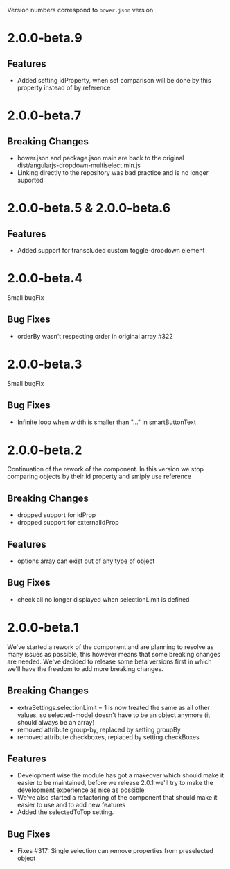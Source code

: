 Version numbers correspond to `bower.json` version

# 2.0.0-beta.9
## Features
- Added setting idProperty, when set comparison will be done by this property instead of by reference

# 2.0.0-beta.7

## Breaking Changes
- bower.json and package.json main are back to the original dist/angularjs-dropdown-multiselect.min.js
- Linking directly to the repository was bad practice and is no longer suported

# 2.0.0-beta.5 & 2.0.0-beta.6

## Features
- Added support for transcluded custom toggle-dropdown element

# 2.0.0-beta.4

Small bugFix

## Bug Fixes
- orderBy wasn't respecting order in original array #322

# 2.0.0-beta.3

Small bugFix

## Bug Fixes
- Infinite loop when width is smaller than "..." in smartButtonText

# 2.0.0-beta.2

Continuation of the rework of the component. In this version we stop comparing objects by their id property and smiply use reference

## Breaking Changes
- dropped support for idProp
- dropped support for externalIdProp

## Features
- options array can exist out of any type of object

## Bug Fixes
- check all no longer displayed when selectionLimit is defined

# 2.0.0-beta.1

We've started a rework of the component and are planning to resolve as many issues as possible, this however means that some breaking changes are needed. We've decided to release some beta versions first in which we'll have the freedom to add more breaking changes.

## Breaking Changes
- extraSettings.selectionLimit = 1 is now treated the same as all other values, so selected-model doesn't have to be an object anymore (it should always be an array)
- removed attribute group-by, replaced by setting groupBy
- removed attribute checkboxes, replaced by setting checkBoxes

## Features
- Development wise the module has got a makeover which should make it easier to be maintained, before we release 2.0.1 we'll try to make the development experience as nice as possible
- We've also started a refactoring of the component that should make it easier to use and to add new features
- Added the selectedToTop setting.

## Bug Fixes
- Fixes #317: Single selection can remove properties from preselected object